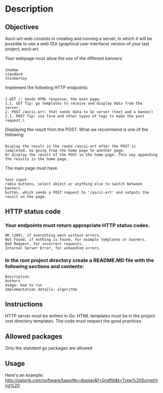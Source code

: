 # Description

## Objectives
Ascii-art-web consists in creating and running a server, in which it will be possible to use a web GUI (graphical user interface) version of your last project, ascii-art.

Your webpage must allow the use of the different banners:
###
    shadow
    standard
    thinkertoy

Implement the following HTTP endpoints:
###
    1.GET /: Sends HTML response, the main page.
    1.1. GET Tip: go templates to receive and display data from the server.
    2. POST /ascii-art: that sends data to Go server (text and a banner)
    2.1. POST Tip: use form and other types of tags to make the post request.\

Displaying the result from the POST. What we recommend is one of the following:
###
    Display the result in the route /ascii-art after the POST is completed. So going from the home page to another page.
    Or display the result of the POST in the home page. This way appending the results in the home page.

The main page must have:
###
    text input
    radio buttons, select object or anything else to switch between banners
    button, which sends a POST request to '/ascii-art' and outputs the result on the page.

## HTTP status code
### Your endpoints must return appropriate HTTP status codes.
    OK (200), if everything went without errors.
    Not Found, if nothing is found, for example templates or banners.
    Bad Request, for incorrect requests.
    Internal Server Error, for unhandled errors.
### In the root project directory create a README.MD file with the following sections and contents:
    Description
    Authors
    Usage: how to run
    Implementation details: algorithm

## Instructions
HTTP server must be written in Go.
HTML templates must be in the project root directory templates.
The code must respect the good practices.

## Allowed packages
Only the standard go packages are allowed

## Usage
Here's an example: http://patorjk.com/software/taag/#p=display&f=Graffiti&t=Type%20Something%20